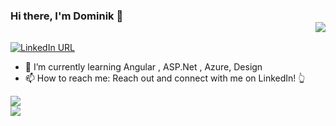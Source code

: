 ### Hi there, I'm Dominik 👋 <div align = 'right'>![](https://komarev.com/ghpvc/?username=domel2222&color=orange)</div>


[![LinkedIn URL](https://img.shields.io/static/v1?color=blue&label=linkedin&logo=linkedin&logoColor=white&style=for-the-badge&message=Connect)](https://pl.linkedin.com/in/dominik-wiklinski)


- 🌱 I’m currently learning Angular , ASP.Net , Azure, Design 
- 📫 How to reach me: Reach out and connect with me on LinkedIn! 👆

<a href="https://github.com/domel2222">
<img src="https://github-readme-stats.vercel.app/api?username=domel2222&theme=chartreuse-dark&count_private=true&show_icons=true&hide=stars" />
</a>
<br>
<a href="https://github.com/domel2222"> 
  <img src="https://github-readme-stats.vercel.app/api/top-langs/?username=domel2222&theme=Gradient&layout=compact" /> 
</a>

